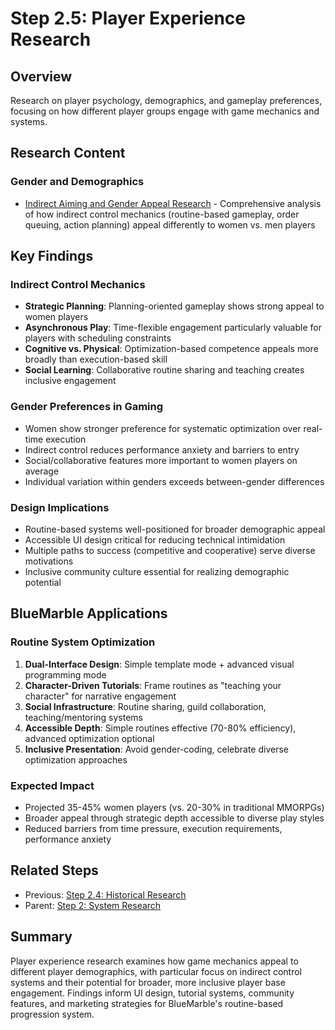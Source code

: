 # Step 2.5: Player Experience Research

## Overview

Research on player psychology, demographics, and gameplay preferences, focusing on how different player groups engage with game mechanics and systems.

## Research Content

### Gender and Demographics
- [Indirect Aiming and Gender Appeal Research](indirect-aiming-gender-appeal-research.md) - Comprehensive analysis of how indirect control mechanics (routine-based gameplay, order queuing, action planning) appeal differently to women vs. men players

## Key Findings

### Indirect Control Mechanics
- **Strategic Planning**: Planning-oriented gameplay shows strong appeal to women players
- **Asynchronous Play**: Time-flexible engagement particularly valuable for players with scheduling constraints
- **Cognitive vs. Physical**: Optimization-based competence appeals more broadly than execution-based skill
- **Social Learning**: Collaborative routine sharing and teaching creates inclusive engagement

### Gender Preferences in Gaming
- Women show stronger preference for systematic optimization over real-time execution
- Indirect control reduces performance anxiety and barriers to entry
- Social/collaborative features more important to women players on average
- Individual variation within genders exceeds between-gender differences

### Design Implications
- Routine-based systems well-positioned for broader demographic appeal
- Accessible UI design critical for reducing technical intimidation
- Multiple paths to success (competitive and cooperative) serve diverse motivations
- Inclusive community culture essential for realizing demographic potential

## BlueMarble Applications

### Routine System Optimization
1. **Dual-Interface Design**: Simple template mode + advanced visual programming mode
2. **Character-Driven Tutorials**: Frame routines as "teaching your character" for narrative engagement
3. **Social Infrastructure**: Routine sharing, guild collaboration, teaching/mentoring systems
4. **Accessible Depth**: Simple routines effective (70-80% efficiency), advanced optimization optional
5. **Inclusive Presentation**: Avoid gender-coding, celebrate diverse optimization approaches

### Expected Impact
- Projected 35-45% women players (vs. 20-30% in traditional MMORPGs)
- Broader appeal through strategic depth accessible to diverse play styles
- Reduced barriers from time pressure, execution requirements, performance anxiety

## Related Steps

- Previous: [Step 2.4: Historical Research](../step-2.4-historical-research/)
- Parent: [Step 2: System Research](../)

## Summary

Player experience research examines how game mechanics appeal to different player demographics, with particular focus on indirect control systems and their potential for broader, more inclusive player base engagement. Findings inform UI design, tutorial systems, community features, and marketing strategies for BlueMarble's routine-based progression system.
